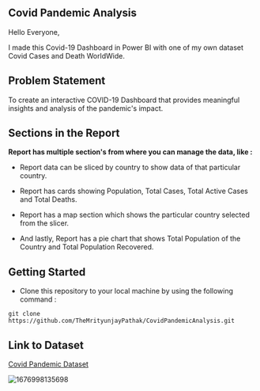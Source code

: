 ## Covid Pandemic Analysis

Hello Everyone, 

I made this Covid-19 Dashboard in Power BI with one of my own dataset Covid Cases and Death WorldWide.

## Problem Statement

To create an interactive COVID-19 Dashboard that provides meaningful insights and analysis of the pandemic's impact.

## Sections in the Report

**Report has multiple section's from where you can manage the data, like :**

- Report data can be sliced by country to show data of that particular country.

- Report has cards showing Population, Total Cases, Total Active Cases and Total Deaths.

- Report has a map section which shows the particular country selected from the slicer.

- And lastly, Report has a pie chart that shows Total Population of the Country and Total Population Recovered.

## Getting Started

- Clone this repository to your local machine by using the following command :
```
git clone https://github.com/TheMrityunjayPathak/CovidPandemicAnalysis.git
```

## Link to Dataset
[Covid Pandemic Dataset](https://www.kaggle.com/datasets/themrityunjaypathak/covid-cases-and-deaths-worldwide)

![1676998135698](https://github.com/TheMrityunjayPathak/CovidPandemicAnalysis/assets/123563634/deecdf9c-759c-43e7-bd21-536a8c046148)
